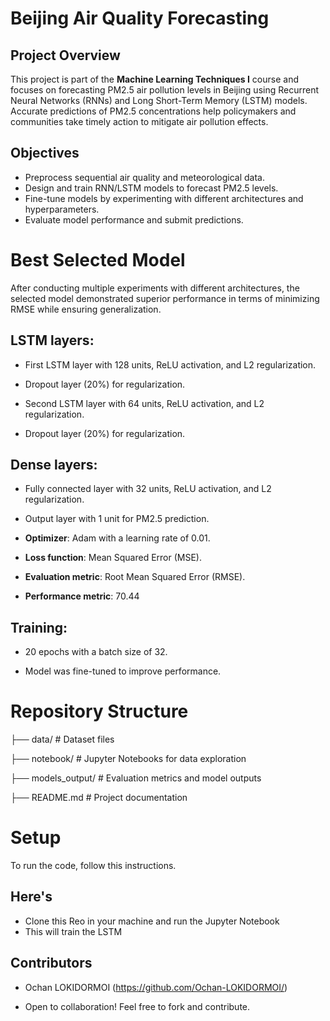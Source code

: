 # **Beijing Air Quality Forecasting**

## **Project Overview**

This project is part of the **Machine Learning Techniques I** course and focuses on forecasting PM2.5 air pollution levels in Beijing using Recurrent Neural Networks (RNNs) and Long Short-Term Memory (LSTM) models.
 Accurate predictions of PM2.5 concentrations help policymakers and communities take timely action to mitigate air pollution effects.


## **Objectives**

- Preprocess sequential air quality and meteorological data.
- Design and train RNN/LSTM models to forecast PM2.5 levels.
- Fine-tune models by experimenting with different architectures and hyperparameters.
- Evaluate model performance and submit predictions.


# **Best Selected Model**

After conducting multiple experiments with different architectures, the selected model
demonstrated superior performance in terms of minimizing RMSE while ensuring generalization.

## **LSTM layers:**

- First LSTM layer with 128 units, ReLU activation, and L2 regularization.

- Dropout layer (20%) for regularization.

- Second LSTM layer with 64 units, ReLU activation, and L2 regularization.

- Dropout layer (20%) for regularization.

## **Dense layers:**

- Fully connected layer with 32 units, ReLU activation, and L2 regularization.

- Output layer with 1 unit for PM2.5 prediction.

- **Optimizer**: Adam with a learning rate of 0.01.

- **Loss function**: Mean Squared Error (MSE).

- **Evaluation metric**: Root Mean Squared Error (RMSE).
- **Performance metric**: 70.44

## **Training:**

- 20 epochs with a batch size of 32.

- Model was fine-tuned to improve performance.

# **Repository Structure**
├── data/                  # Dataset files

├── notebook/              # Jupyter Notebooks for data exploration

├── models_output/         # Evaluation metrics and model outputs

├── README.md              # Project documentation


# **Setup**
To run the code, follow this instructions. 

## Here's
- Clone this Reo in your machine and run the Jupyter Notebook 
- This will train the LSTM

## **Contributors**

- Ochan LOKIDORMOI (https://github.com/Ochan-LOKIDORMOI/)

- Open to collaboration! Feel free to fork and contribute.
